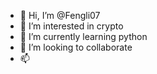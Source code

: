 - 👋 Hi, I’m @Fengli07
- 👀 I’m interested in crypto
- 🌱 I’m currently learning python
- 💞️ I’m looking to collaborate
- 📫 

<!---
Fengli07/Fengli07 is a ✨ special ✨ repository because its `README.md` (this file) appears on your GitHub profile.
You can click the Preview link to take a look at your changes.
--->
